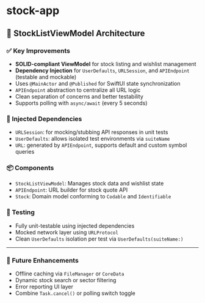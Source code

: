 # stock-app
## 🧠 StockListViewModel Architecture

### ✅ Key Improvements

- **SOLID-compliant ViewModel** for stock listing and wishlist management
- **Dependency Injection** for `UserDefaults`, `URLSession`, and `APIEndpoint` (testable and mockable)
- Uses `@MainActor` and `@Published` for SwiftUI state synchronization
- `APIEndpoint` abstraction to centralize all URL logic
- Clean separation of concerns and better testability
- Supports polling with `async/await` (every 5 seconds)

### 🔌 Injected Dependencies

- `URLSession`: for mocking/stubbing API responses in unit tests
- `UserDefaults`: allows isolated test environments via `suiteName`
- `URL`: generated by `APIEndpoint`, supports default and custom symbol queries

### 📦 Components

- `StockListViewModel`: Manages stock data and wishlist state
- `APIEndpoint`: URL builder for stock quote API
- `Stock`: Domain model conforming to `Codable` and `Identifiable`

### 🧪 Testing

- Fully unit-testable using injected dependencies
- Mocked network layer using `URLProtocol`
- Clean `UserDefaults` isolation per test via `UserDefaults(suiteName:)`

---

### 🔮 Future Enhancements

- Offline caching via `FileManager` or `CoreData`
- Dynamic stock search or sector filtering
- Error reporting UI layer
- Combine `Task.cancel()` or polling switch toggle

